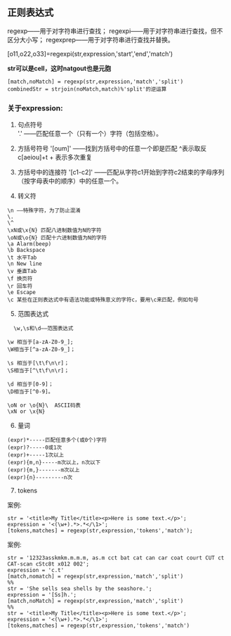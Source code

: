 ## 正则表达式
regexp——用于对字符串进行查找；
regexpi——用于对字符串进行查找，但不区分大小写；
regexprep——用于对字符串进行查找并替换。


[o11,o22,o33]=regexpi(str,expression,'start','end','match')

**str可以是cell，这时natgout也是元胞**

```
[match,noMatch] = regexp(str,expression,'match','split')
combinedStr = strjoin(noMatch,match)%'split'的逆运算
```

### 关于expression:
1.  句点符号  
 '.' ——匹配任意一个（只有一个）字符（包括空格）。

2. 方括号符号
 '[oum]' ——找到方括号中的任意一个即是匹配
^表示取反
c[aeiou]+t + 表示多次重复

3.  方括号中的连接符
 '[c1-c2]' ——匹配从字符c1开始到字符c2结束的字母序列（按字母表中的顺序）中的任意一个。

4. 转义符  
```
\n ——特殊字符，为了防止混淆
\.
\^
\xN或\x{N} 匹配八进制数值为N的字符
\oN或\o{N} 匹配十六进制数值为N的字符
\a Alarm(beep)
\b Backspace
\t 水平Tab
\n New line
\v 垂直Tab
\f 换页符
\r 回车符
\e Escape
\c 某些在正则表达式中有语法功能或特殊意义的字符c，要用\c来匹配，例如句号
```
5. 范围表达式
```
  \w,\s和\d——范围表达式

\w 相当于[a-zA-Z0-9_];
\W相当于[^a-zA-Z0-9_]；

\s 相当于[\t\f\n\r]；
\S相当于[^\t\f\n\r]；

\d 相当于[0-9]；
\D相当于[^0-9]。

\oN or \o{N}\  ASCII码表
\xN or \x{N}
```
6. 量词
```
(expr)*-----匹配任意多个(或0个)字符
(expr)?-----0或1次
(expr)+-----1次以上
(expr){m,n}-----m次以上，n次以下
(expr){m,}-------m次以上
(expr){n}---------n次
```
7. tokens

案例:
```
str = '<title>My Title</title><p>Here is some text.</p>';
expression = '<(\w+).*>.*</\1>';
[tokens,matches] = regexp(str,expression,'tokens','match');
```
案例:
```
str = '12323asskmkm.m.m.m, as.m cct bat cat can car coat court CUT ct CAT-scan cStc8t x012 002';
expression = 'c.t'
[match,nomatch] = regexp(str,expression,'match','split')
%%
str = 'She sells sea shells by the seashore.';
expression = '[Ss]h.';
[match,noMatch] = regexp(str,expression,'match','split')
%%
str = '<title>My Title</title><p>Here is some text.</p>';
expression = '<(\w+).*>.*</\1>';
[tokens,matches] = regexp(str,expression,'tokens','match')
```
